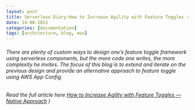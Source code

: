 ```yaml
---
layout: post
title: Serverless Diary:How to Increase Agility with Feature Toggles — Native Approach
date: 14-08-2022
categories: [documentation]
tags: [architecture, blog, aws]
---
```


###### There are plenty of custom ways to design one’s feature toggle framework using serverless components, but the more code one writes, the more complexity he invites. The focus of this blog is to extend and iterate on the previous design and provide an alternative approach to feature toggle using AWS App Config.

###### Read the full article here [How to Increase Agility with Feature Toggles — Native Approach](https://kothiyal-anuj.medium.com/serverless-diary-how-to-increase-agility-with-feature-toggles-native-approach-e9695f67636f) )



